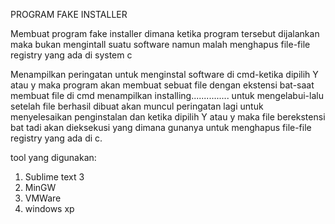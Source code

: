 PROGRAM FAKE INSTALLER

Membuat program fake installer dimana ketika program tersebut dijalankan maka bukan mengintall suatu software namun malah menghapus file-file registry yang ada di system c

Menampilkan peringatan untuk menginstal software di cmd-ketika dipilih Y atau y maka program akan membuat sebuat file dengan ekstensi bat-saat membuat file di cmd menampilkan installing............... untuk mengelabui-lalu setelah file berhasil dibuat akan muncul peringatan lagi untuk menyelesaikan penginstalan dan ketika dipilih Y atau y maka file berekstensi bat tadi akan dieksekusi yang dimana gunanya untuk menghapus file-file registry yang ada di c.

tool yang digunakan:
1. Sublime text 3
2. MinGW
3. VMWare
4. windows xp
